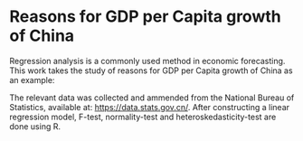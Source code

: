 # Reasons for GDP per Capita growth of China

Regression analysis is a commonly used method in economic forecasting. This work takes the study of reasons for GDP per Capita growth of China as an example: 

The relevant data was collected and ammended from the National Bureau of Statistics, available at: https://data.stats.gov.cn/. After constructing a linear regression model, F-test, normality-test and heteroskedasticity-test are done using R.
